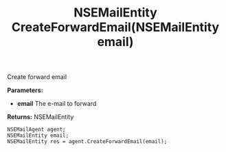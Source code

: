 ﻿---
uid: crmscript_ref_NSEMailAgent_CreateForwardEmail
title: NSEMailEntity CreateForwardEmail(NSEMailEntity email)
intellisense: NSEMailAgent.CreateForwardEmail
keywords: NSEMailAgent, CreateForwardEmail
so.topic: reference
---

Create forward email

**Parameters:**
 - **email** The e-mail to forward

**Returns:** NSEMailEntity

```crmscript
NSEMailAgent agent;
NSEMailEntity email;
NSEMailEntity res = agent.CreateForwardEmail(email);
```

